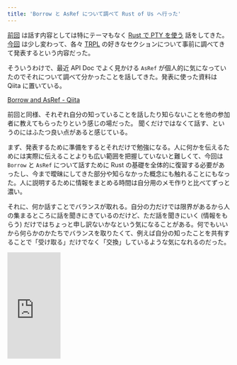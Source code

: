 ```yaml
---
title: 'Borrow と AsRef について調べて Rust of Us へ行った'
---
```


<a href="https://rust-of-us.doorkeeper.jp/events/26870" target="_blank">前回</a> は話す内容としては特にテーマもなく [Rust で PTY を使う](/articles/20150718/pty-rust-of-us.html) 話をしてきた。
<a href="https://rust-of-us.doorkeeper.jp/events/28471" target="_blank">今回</a> は少し変わって、各々 <a href="https://doc.rust-lang.org/nightly/book/" target="_blank">TRPL</a> の好きなセクションについて事前に調べてきて発表するという内容だった。

そういうわけで、最近 API Doc でよく見かける `AsRef` が個人的に気になっていたのでそれについて調べて分かったことを話してきた。発表に使った資料は Qiita に置いている。

<a href="http://qiita.com/hibariya/items/b24f893f88d0dc931c61" target="_blank">Borrow and AsRef - Qiita</a>

前回と同様、それぞれ自分の知っていることを話したり知らないことを他の参加者に教えてもらったりという感じの場だった。
聞くだけではなくて話す、というのにはふたつ良い点があると感じている。

まず、発表するために準備をするとそれだけで勉強になる。人に何かを伝えるためには実際に伝えることよりも広い範囲を把握していないと難しくて、今回は `Borrow` と `AsRef` について話すために Rust の基礎を全体的に復習する必要があったし、今まで曖昧にしてきた部分や知らなかった概念にも触れることにもなった。人に説明するために情報をまとめる時間は自分用のメモ作りと比べてずっと濃い。

それに、何か話すことでバランスが取れる。自分の力だけでは限界があるから人の集まるところに話を聞きにきているのだけど、ただ話を聞きにいく (情報をもらう) だけではちょっと申し訳ないかなという気になることがある。何でもいいから何らかのかたちでバランスを取りたくて、例えば自分の知ったことを共有することで「受け取る」だけでなく「交換」しているような気になれるのだった。

<iframe src="http://rcm-fe.amazon-adsystem.com/e/cm?t=hibariya-22&o=9&p=8&l=as1&asins=B00LGFD3UM&ref=qf_sp_asin_til&fc1=000000&IS2=1&lt1=_blank&m=amazon&lc1=0000FF&bc1=000000&bg1=FFFFFF&f=ifr" style="width:120px;height:240px;" scrolling="no" marginwidth="0" marginheight="0" frameborder="0"></iframe>
